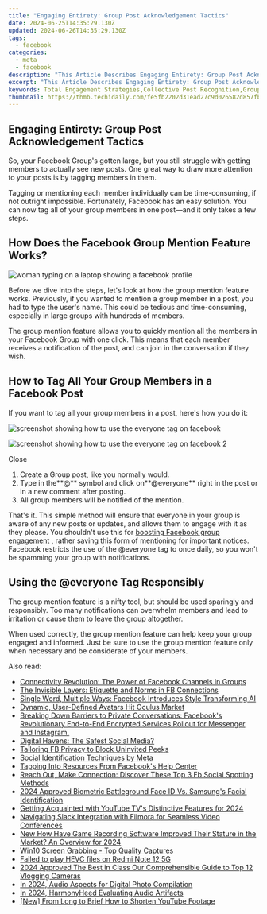 ```yaml
---
title: "Engaging Entirety: Group Post Acknowledgement Tactics"
date: 2024-06-25T14:35:29.130Z
updated: 2024-06-26T14:35:29.130Z
tags:
  - facebook
categories:
  - meta
  - facebook
description: "This Article Describes Engaging Entirety: Group Post Acknowledgement Tactics"
excerpt: "This Article Describes Engaging Entirety: Group Post Acknowledgement Tactics"
keywords: Total Engagement Strategies,Collective Post Recognition,Groups Acknowledge Wins,Team Celebration Approaches,Group Appreciation Methods,Inclusive Post Praise Techniques,Effective Group Thanks Practices
thumbnail: https://thmb.techidaily.com/fe5fb2202d31ead27c9d026582d857fbe91d9882cc06bf2431577eb2dc90df03.jpg
---
```


## Engaging Entirety: Group Post Acknowledgement Tactics

 So, your Facebook Group's gotten large, but you still struggle with getting members to actually see new posts. One great way to draw more attention to your posts is by tagging members in them.

 Tagging or mentioning each member individually can be time-consuming, if not outright impossible. Fortunately, Facebook has an easy solution. You can now tag all of your group members in one post—and it only takes a few steps.

## How Does the Facebook Group Mention Feature Works?

![woman typing on a laptop showing a facebook profile](https://static1.makeuseofimages.com/wordpress/wp-content/uploads/2023/01/1200x600-49.jpg)

 Before we dive into the steps, let's look at how the group mention feature works. Previously, if you wanted to mention a group member in a post, you had to type the user's name. This could be tedious and time-consuming, especially in large groups with hundreds of members.

 The group mention feature allows you to quickly mention all the members in your Facebook Group with one click. This means that each member receives a notification of the post, and can join in the conversation if they wish.

## How to Tag All Your Group Members in a Facebook Post

 If you want to tag all your group members in a post, here's how you do it:

![screenshot showing how to use the everyone tag on facebook](https://static1.makeuseofimages.com/wordpress/wp-content/uploads/2023/02/screenshot-showing-how-to-use-the-everyone-tag-on-facebook.jpg)

![screenshot showing how to use the everyone tag on facebook 2](https://static1.makeuseofimages.com/wordpress/wp-content/uploads/2023/02/screenshot-showing-how-to-use-the-everyone-tag-on-facebook-2.jpg)

Close

1. Create a Group post, like you normally would.
2. Type in the**@** symbol and click on**@everyone** right in the post or in a new comment after posting.
3. All group members will be notified of the mention.

 That's it. This simple method will ensure that everyone in your group is aware of any new posts or updates, and allows them to engage with it as they please. You shouldn't use this for [boosting Facebook group engagement](https://www.makeuseof.com/how-to-engage-facebook-group-members/) , rather saving this form of mentioning for important notices. Facebook restricts the use of the @everyone tag to once daily, so you won't be spamming your group with notifications.

## Using the @everyone Tag Responsibly

 The group mention feature is a nifty tool, but should be used sparingly and responsibly. Too many notifications can overwhelm members and lead to irritation or cause them to leave the group altogether.

 When used correctly, the group mention feature can help keep your group engaged and informed. Just be sure to use the group mention feature only when necessary and be considerate of your members.


<ins class="adsbygoogle"
     style="display:block"
     data-ad-format="autorelaxed"
     data-ad-client="ca-pub-7571918770474297"
     data-ad-slot="1223367746"></ins>



<ins class="adsbygoogle"
     style="display:block"
     data-ad-client="ca-pub-7571918770474297"
     data-ad-slot="8358498916"
     data-ad-format="auto"
     data-full-width-responsive="true"></ins>

<span class="atpl-alsoreadstyle">Also read:</span>
<div><ul>
<li><a href="https://facebook.techidaily.com/connectivity-revolution-the-power-of-facebook-channels-in-groups/"><u>Connectivity Revolution: The Power of Facebook Channels in Groups</u></a></li>
<li><a href="https://facebook.techidaily.com/the-invisible-layers-etiquette-and-norms-in-fb-connections/"><u>The Invisible Layers: Etiquette and Norms in FB Connections</u></a></li>
<li><a href="https://facebook.techidaily.com/single-word-multiple-ways-facebook-introduces-style-transforming-ai/"><u>Single Word, Multiple Ways: Facebook Introduces Style Transforming AI</u></a></li>
<li><a href="https://facebook.techidaily.com/dynamic-user-defined-avatars-hit-oculus-market/"><u>Dynamic, User-Defined Avatars Hit Oculus Market</u></a></li>
<li><a href="https://facebook.techidaily.com/1719151766914-breaking-down-barriers-to-private-conversations-facebooks-revolutionary-end-to-end-encrypted-services-rollout-for-messenger-and-instagram/"><u>Breaking Down Barriers to Private Conversations: Facebook's Revolutionary End-to-End Encrypted Services Rollout for Messenger and Instagram.</u></a></li>
<li><a href="https://facebook.techidaily.com/digital-havens-the-safest-social-media/"><u>Digital Havens: The Safest Social Media?</u></a></li>
<li><a href="https://facebook.techidaily.com/tailoring-fb-privacy-to-block-uninvited-peeks/"><u>Tailoring FB Privacy to Block Uninvited Peeks</u></a></li>
<li><a href="https://facebook.techidaily.com/social-identification-techniques-by-meta/"><u>Social Identification Techniques by Meta</u></a></li>
<li><a href="https://facebook.techidaily.com/tapping-into-resources-from-facebooks-help-center/"><u>Tapping Into Resources From Facebook's Help Center</u></a></li>
<li><a href="https://facebook.techidaily.com/reach-out-make-connection-discover-these-top-3-fb-social-spotting-methods/"><u>Reach Out, Make Connection: Discover These Top 3 Fb Social Spotting Methods</u></a></li>
<li><a href="https://extra-information.techidaily.com/2024-approved-biometric-battleground-face-id-vs-samsungs-facial-identification/"><u>2024 Approved  Biometric Battleground  Face ID Vs. Samsung's Facial Identification</u></a></li>
<li><a href="https://youtube-stream.techidaily.com/getting-acquainted-with-youtube-tvs-distinctive-features-for-2024/"><u>Getting Acquainted with YouTube TV's Distinctive Features for 2024</u></a></li>
<li><a href="https://digital-screen-recording.techidaily.com/navigating-slack-integration-with-filmora-for-seamless-video-conferences/"><u>Navigating Slack Integration with Filmora for Seamless Video Conferences</u></a></li>
<li><a href="https://ai-editing-video.techidaily.com/new-how-have-game-recording-software-improved-their-stature-in-the-market-an-overview-for-2024/"><u>New How Have Game Recording Software Improved Their Stature in the Market? An Overview for 2024</u></a></li>
<li><a href="https://screen-video-capture.techidaily.com/win10-screen-grabbing-top-quality-captures/"><u>Win10 Screen Grabbing - Top Quality Captures</u></a></li>
<li><a href="https://phone-solutions.techidaily.com/failed-to-play-hevc-files-on-redmi-note-12-5g-by-aiseesoft-video-converter-play-hevc-video-on-android/"><u>Failed to play HEVC files on Redmi Note 12 5G</u></a></li>
<li><a href="https://youtube-help.techidaily.com/2024-approved-the-best-in-class-our-comprehensible-guide-to-top-12-vlogging-cameras/"><u>2024 Approved  The Best in Class  Our Comprehensible Guide to Top 12 Vlogging Cameras</u></a></li>
<li><a href="https://extra-resources.techidaily.com/in-2024-audio-aspects-for-digital-photo-compilation/"><u>In 2024, Audio Aspects for Digital Photo Compilation</u></a></li>
<li><a href="https://on-screen-recording.techidaily.com/in-2024-harmonyheed-evaluating-audio-artifacts/"><u>In 2024, HarmonyHeed  Evaluating Audio Artifacts</u></a></li>
<li><a href="https://youtube-stream.techidaily.com/new-from-long-to-brief-how-to-shorten-youtube-footage/"><u>[New] From Long to Brief  How to Shorten YouTube Footage</u></a></li>
</ul></div>
